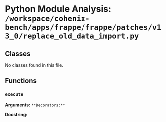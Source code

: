 # Python Module Analysis: `/workspace/cohenix-bench/apps/frappe/frappe/patches/v13_0/replace_old_data_import.py`

## Classes

No classes found in this file.


## Functions

### `execute`
**Arguments:** ``
**Decorators:** ``

**Docstring:**
```

```

